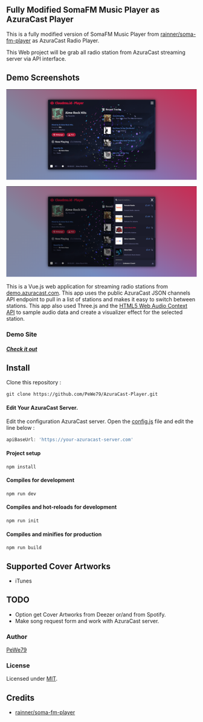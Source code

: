 [site]: https://github.com/PeWe79/
[mit]: https://www.opensource.org/licenses/mit-license.php
[repo]: https://github.com/PeWe79/AzuraCast-Player/
[demo]: https://azuracast-player.vercel.app
[azuracast]: https://demo.azuracast.com/
[audioapi]: https://developer.mozilla.org/en-US/docs/Web/API/AudioContext
[vue]: https://github.com/vuejs/vue
[node]: https://nodejs.org/

## Fully Modified SomaFM Music Player as AzuraCast Player
This is a fully modified version of SomaFM Music Player from [rainner/soma-fm-player](https://github.com/rainner/soma-fm-player) as AzuraCast Radio Player.

This Web project will be grab all radio station from AzuraCast streaming server via API interface.

## Demo Screenshots
![AzuraCast-Player](https://github.com/PeWe79/AzuraCast-Player/blob/main/thumb.png)

![AzuraCast-Player](https://github.com/PeWe79/AzuraCast-Player/blob/main/thumb2.png)

This is a Vue.js web application for streaming radio stations from [demo.azuracast.com][azuracast]. This app uses the public AzuraCast JSON channels API endpoint to pull in a list of stations and makes it easy to switch between stations. This app also used Three.js and the [HTML5 Web Audio Context API][audioapi] to sample audio data and create a visualizer effect for the selected station.

### Demo Site
##### [Check it out][demo]

## Install
Clone this repository :
```
git clone https://github.com/PeWe79/AzuraCast-Player.git
```

#### Edit Your AzuraCast Server.
Edit the configuration AzuraCast server. Open the [config.js](https://github.com/PeWe79/AzuraCast-Player/blob/main/src/js/config.js) file and edit the line below :

```javascript
apiBaseUrl: 'https://your-azuracast-server.com'

```

#### Project setup
```
npm install
```
#### Compiles for development
```
npm run dev
```

#### Compiles and hot-reloads for development
```
npm run init
```
#### Compiles and minifies for production
```
npm run build
```

## Supported Cover Artworks
* iTunes

## TODO
* Option get Cover Artworks from Deezer or/and from Spotify.
* Make song request form and work with AzuraCast server.

### Author
[PeWe79][site]

### License
Licensed under [MIT][mit].

## Credits
* [rainner/soma-fm-player](https://github.com/rainner/soma-fm-player)
